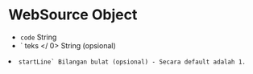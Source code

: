 # WebSource Object

* `code` String
* ` teks </ 0>  String (opsional)</li>
<li><code>startLine` Bilangan bulat (opsional) - Secara default adalah 1.
